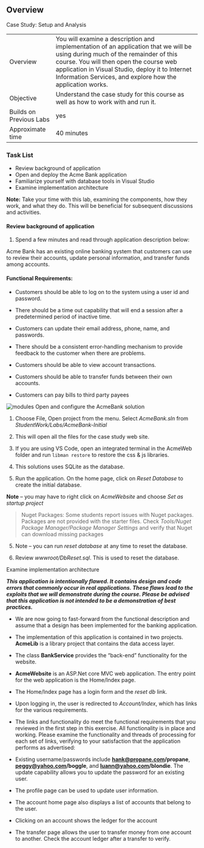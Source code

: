 ## Overview 
Case Study: Setup and
    Analysis

|    |     |  
| --------------|--------|
| Overview      |  You will examine a description and implementation of an application that we will be using during much of the remainder of this course. You will then open the course web application in Visual Studio, deploy it to Internet Information Services, and explore how the application works.    |
Objective | Understand the case study for this course as well as how to work with and run it.        | 
| Builds on Previous Labs    | yes          | 
| Approximate time           | 40 minutes   | 

### Task List


- Review background of application
- Open and deploy the Acme Bank application
- Familiarize yourself with database tools in Visual Studio
- Examine implementation architecture

**Note:** Take your time with this lab, examining the components, how they work, and what they do. This will be beneficial for subsequent discussions and activities.

#### Review background of application

1.  Spend a few minutes and read through application description below:

Acme Bank has an existing online banking system that customers can use to review their accounts, update personal information, and transfer funds among accounts.

#### Functional Requirements:

- Customers should be able to log on to the system using a user id and password.
- There should be a time out capability that will end a session after a predetermined period of inactive time.
- Customers can update their email address, phone, name, and passwords.
- There should be a consistent error-handling mechanism to provide feedback to the customer when there are problems.
- Customers should be able to view account transactions.
- Customers should be able to transfer funds between their own accounts.

- Customers can pay bills to third party payees

![modules](media/modules.png)
Open and configure the AcmeBank solution

1.  Choose File, Open project from the menu. Select *AcmeBank.sln* from
    *StudentWork/Labs/AcmeBank-Initial*

2.  This will open all the files for the case study web site.
3.  If you are using VS Code, open an integrated terminal in the AcmeWeb folder and run `libman restore` to restore the css & js libraries.

3.  This solutions uses SQLite as the database.

  2.  Run the application. On the home page, click on *Reset Database*
      to create the initial database.

**Note** – you may have to right click on *AcmeWebsite* and choose *Set
as startup project*

> Nuget Packages: Some students report issues with Nuget packages. Packages are not provided with the starter files. Check *Tools/Nuget Package Manager/Package Manager Settings* and verify that Nuget can download missing packages
5.  Note – you can run *reset database* at any time to reset the
    database.

6. Review *wwwroot/DbReset.sql*. This is used to reset the database.

Examine implementation architecture

***This application is intentionally flawed. It contains design and code
errors that commonly occur in real applications. These flaws lead to the
exploits that we will demonstrate during the course. Please be advised
that this application is not intended to be a demonstration of best
practices.***

- We are now going to fast-forward from the functional description and
  assume that a design has been implemented for the banking application.

- The implementation of this application is contained in two projects.
  **AcmeLib** is a library project that contains the data access layer.

- The class **BankService** provides the “back-end” functionality for
  the website.

- **AcmeWebsite** is an ASP.Net core MVC web application. The entry
  point for the web application is the Home/Index page.

- The Home/Index page has a login form and the *reset db* link.

- Upon logging in, the user is redirected to *Account/Index*, which has
  links for the various requirements.

- The links and functionality do meet the functional requirements that
  you reviewed in the first step in this exercise. All functionality is
  in place and working. Please examine the functionality and threads of
  processing for each set of links, verifying to your satisfaction that
  the application performs as advertised:

- Existing username/passwords include **hank@propane.com/propane**,
  **peggy@yahoo.com/boggle**, and **luann@yahoo.com/blondie**. The
  update capability allows you to update the password for an existing
  user.

- The profile page can be used to update user information.

- The account home page also displays a list of accounts that belong to the user.

- Clicking on an account shows the ledger for the account

- The transfer page allows the user to transfer money from one account
  to another. Check the account ledger after a transfer to verify.
